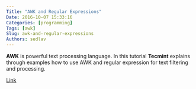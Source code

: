 ```yaml
---
Title: "AWK and Regular Expressions"
Date: 2016-10-07 15:33:16
Categories: [programming]
Tags: [awk]
Slug: awk-and-regular-expressions
Authors: sedlav
---
```


**AWK** is powerful text processing language. In this tutorial **Tecmint** explains through examples how to use AWK and regular expression for text filtering and processing.

[Link](http://www.tecmint.com/use-linux-awk-command-to-filter-text-string-in-files/)
